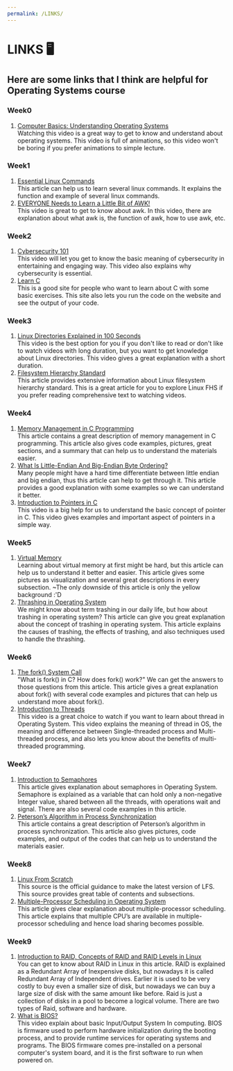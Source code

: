 ```yaml
---
permalink: /LINKS/
---
```


# LINKS 🖥
## Here are some links that I think are helpful for Operating Systems course

### Week0
1. [Computer Basics: Understanding Operating Systems](https://youtu.be/fkGCLIQx1MI)<br>
Watching this video is a great way to get to know and understand about operating systems.
This video is full of animations, so this video won't be boring if you prefer animations to simple lecture.

### Week1
1. [Essential Linux Commands](https://linuxhint.com/100_essential_linux_commands)<br>
This article can help us to learn several linux commands. 
It explains the function and example of several linux commands.
2. [EVERYONE Needs to Learn a Little Bit of AWK!](https://youtu.be/jJ02kEETw70)<br>
This video is great to get to know about awk. 
In this video, there are explanation about what awk is, the function of awk, how to use awk, etc. 

### Week2
1. [Cybersecurity 101](https://youtu.be/sdpxddDzXfE)<br>
This video will let you get to know the basic meaning of cybersecurity in entertaining and engaging way. 
This video also explains why cybersecurity is essential.
2. [Learn C](https://www.learn-c.org/)<br>
This is a good site for people who want to learn about C with some basic exercises. 
This site also lets you run the code on the website and see the output of your code.

### Week3
1. [Linux Directories Explained in 100 Seconds](https://youtu.be/42iQKuQodW4)<br>
This video is the best option for you if you don't like to read or don't like to watch videos with long duration, but you want to get knowledge about Linux directories.
This video gives a great explanation with a short duration.
2. [Filesystem Hierarchy Standard](https://refspecs.linuxfoundation.org/FHS_3.0/fhs/index.html)<br>
This article provides extensive information about Linux filesystem hierarchy standard.
This is a great article for you to explore Linux FHS if you prefer reading comprehensive text to watching videos.

### Week4
1. [Memory Management in C Programming](https://www.tutorialcup.com/cprogramming/memory-management.htm)<br>
This article contains a great description of memory management in C programming. 
This article also gives code examples, pictures, great sections, and a summary that can help us to understand the materials easier.
2. [What Is Little-Endian And Big-Endian Byte Ordering?](https://www.section.io/engineering-education/what-is-little-endian-and-big-endian/)<br>
Many people might have a hard time differentiate between little endian and big endian, thus this article can help to get through it.
This article provides a good explanation with some examples so we can understand it better.
3. [Introduction to Pointers in C](https://youtu.be/f2i0CnUOniA)<br>
This video is a big help for us to understand the basic concept of pointer in C. 
This video gives examples and important aspect of pointers in a simple way.

### Week5
1. [Virtual Memory](https://www.cs.uic.edu/~jbell/CourseNotes/OperatingSystems/9_VirtualMemory.html)<br>
Learning about virtual memory at first might be hard, but this article can help us to understand it better and easier.
This article gives some pictures as visualization and several great descriptions in every subsection.
~The only downside of this article is only the yellow background :'D 
2. [Thrashing in Operating System](https://www.studytonight.com/operating-system/thrashing-in-operating-system)<br>
We might know about term trashing in our daily life, but how about trashing in operating system?
This article can give you great explanation about the concept of trashing in operating system.
This article explains the causes of trashing, the effects of trashing, and also techniques used to handle the thrashing.

### Week6
1. [The fork() System Call](https://www.csl.mtu.edu/cs4411.ck/www/NOTES/process/fork/create.html)<br>
"What is fork() in C? How does fork() work?" We can get the answers to those questions from this article.
 This article gives a great explanation about fork() with several code examples and pictures that can help us understand more about fork().
2. [Introduction to Threads](https://youtu.be/LOfGJcVnvAk)<br>
This video is a great choice to watch if you want to learn about thread in Operating System.
This video explains the meaning of thread in OS, the meaning and difference between Single-threaded process and Multi-threaded process, and also lets you know about the benefits of multi-threaded programming.

### Week7
1. [Introduction to Semaphores](https://www.studytonight.com/operating-system/introduction-to-semaphores)<br>
This article gives explanation about semaphores in Operating System.
Semaphore is explained as a variable that can hold only a non-negative Integer value, shared between all the threads, with operations wait and signal. 
There are also several code examples in this article.
2. [Peterson’s Algorithm in Process Synchronization](https://www.geeksforgeeks.org/petersons-algorithm-in-process-synchronization/)<br>
This article contains a great description of Peterson’s algorithm in process synchronization. 
This article also gives pictures, code examples, and output of the codes that can help us to understand the materials easier.

### Week8
1. [Linux From Scratch](https://www.linuxfromscratch.org/lfs/view/11.0/)<br>
This source is the official guidance to make the latest version of LFS. 
This source provides great table of contents and subsections.
2. [Multiple-Processor Scheduling in Operating System](https://www.geeksforgeeks.org/multiple-processor-scheduling-in-operating-system/)<br>
This article gives clear explanation about multiple-processor scheduling. 
This article explains that multiple CPU’s are available in multiple-processor scheduling and hence load sharing becomes possible.

### Week9
1. [Introduction to RAID, Concepts of RAID and RAID Levels in Linux](https://www.appservgrid.com/paw92/index.php/2019/03/17/introduction-to-raid-concepts-of-raid-and-raid-levels-in-linux/)<br>
You can get to know about RAID in Linux in this article. 
RAID is explained as a Redundant Array of Inexpensive disks, but nowadays it is called Redundant Array of Independent drives. Earlier it is used to be very costly to buy even a smaller size of disk, but nowadays we can buy a large size of disk with the same amount like before. Raid is just a collection of disks in a pool to become a logical volume. There are two types of Raid, software and hardware.
2. [What is BIOS?](https://www.youtube.com/watch?v=ncUmWthHrU0)<br>
This video explain about basic Input/Output System In computing. 
BIOS is firmware used to perform hardware initialization during the booting process, and to provide runtime services for operating systems and programs. The BIOS firmware comes pre-installed on a personal computer's system board, and it is the first software to run when powered on.
